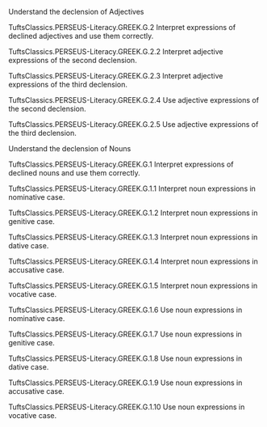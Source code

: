 Understand the declension of Adjectives

TuftsClassics.PERSEUS-Literacy.GREEK.G.2
Interpret expressions of declined adjectives and use them correctly.

TuftsClassics.PERSEUS-Literacy.GREEK.G.2.2
Interpret adjective expressions of the second declension.

TuftsClassics.PERSEUS-Literacy.GREEK.G.2.3
Interpret adjective expressions of the third declension.

TuftsClassics.PERSEUS-Literacy.GREEK.G.2.4
Use adjective expressions of the second declension.

TuftsClassics.PERSEUS-Literacy.GREEK.G.2.5
Use adjective expressions of the third declension.

Understand the declension of Nouns

TuftsClassics.PERSEUS-Literacy.GREEK.G.1
Interpret expressions of declined nouns and use them correctly.

TuftsClassics.PERSEUS-Literacy.GREEK.G.1.1
Interpret noun expressions in nominative case.

TuftsClassics.PERSEUS-Literacy.GREEK.G.1.2
Interpret noun expressions in genitive case.

TuftsClassics.PERSEUS-Literacy.GREEK.G.1.3
Interpret noun expressions in dative case.

TuftsClassics.PERSEUS-Literacy.GREEK.G.1.4
Interpret noun expressions in accusative case.

TuftsClassics.PERSEUS-Literacy.GREEK.G.1.5
Interpret noun expressions in vocative case.

TuftsClassics.PERSEUS-Literacy.GREEK.G.1.6
Use noun expressions in nominative case.

TuftsClassics.PERSEUS-Literacy.GREEK.G.1.7
Use noun expressions in genitive case.

TuftsClassics.PERSEUS-Literacy.GREEK.G.1.8
Use noun expressions in dative case.

TuftsClassics.PERSEUS-Literacy.GREEK.G.1.9
Use noun expressions in accusative case.

TuftsClassics.PERSEUS-Literacy.GREEK.G.1.10
Use noun expressions in vocative case.